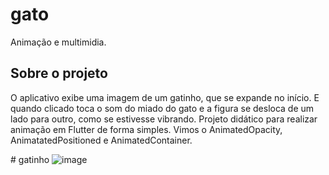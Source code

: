 # gato

Animação e multimidia.

## Sobre o projeto
O aplicativo exibe uma imagem de um gatinho, que se expande no início. E quando clicado toca o som do miado do gato e a figura se desloca de um lado para outro, como se estivesse vibrando.
Projeto didático para realizar animação em Flutter de forma simples. Vimos o AnimatedOpacity, AnimatatedPositioned e AnimatedContainer.

#   g a t i n h o 
 
 
![image](https://github.com/ETEC-Pedro-Badran/gatinho/assets/1121315/4101faa2-578d-4b15-8f1b-12742b38624c)
